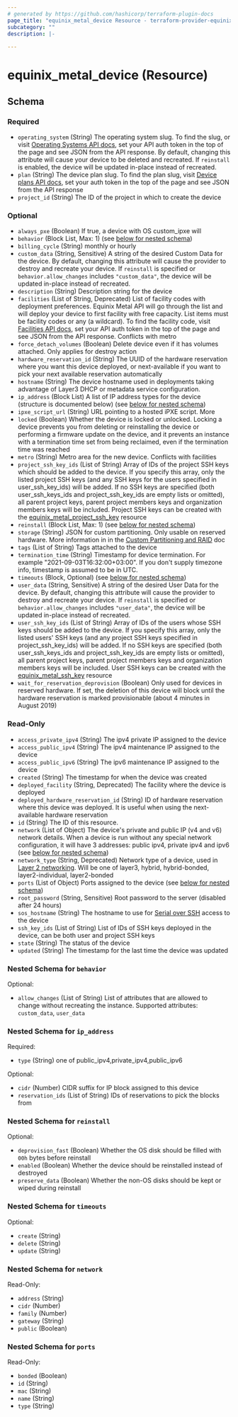 ```yaml
---
# generated by https://github.com/hashicorp/terraform-plugin-docs
page_title: "equinix_metal_device Resource - terraform-provider-equinix"
subcategory: ""
description: |-
  
---
```


# equinix_metal_device (Resource)





<!-- schema generated by tfplugindocs -->
## Schema

### Required

- `operating_system` (String) The operating system slug. To find the slug, or visit [Operating Systems API docs](https://metal.equinix.com/developers/api/operatingsystems), set your API auth token in the top of the page and see JSON from the API response.  By default, changing this attribute will cause your device to be deleted and recreated.  If `reinstall` is enabled, the device will be updated in-place instead of recreated.
- `plan` (String) The device plan slug. To find the plan slug, visit [Device plans API docs](https://metal.equinix.com/developers/api/plans), set your auth token in the top of the page and see JSON from the API response
- `project_id` (String) The ID of the project in which to create the device

### Optional

- `always_pxe` (Boolean) If true, a device with OS custom_ipxe will
- `behavior` (Block List, Max: 1) (see [below for nested schema](#nestedblock--behavior))
- `billing_cycle` (String) monthly or hourly
- `custom_data` (String, Sensitive) A string of the desired Custom Data for the device.  By default, changing this attribute will cause the provider to destroy and recreate your device.  If `reinstall` is specified or `behavior.allow_changes` includes `"custom_data"`, the device will be updated in-place instead of recreated.
- `description` (String) Description string for the device
- `facilities` (List of String, Deprecated) List of facility codes with deployment preferences. Equinix Metal API will go through the list and will deploy your device to first facility with free capacity. List items must be facility codes or any (a wildcard). To find the facility code, visit [Facilities API docs](https://metal.equinix.com/developers/api/facilities/), set your API auth token in the top of the page and see JSON from the API response. Conflicts with metro
- `force_detach_volumes` (Boolean) Delete device even if it has volumes attached. Only applies for destroy action
- `hardware_reservation_id` (String) The UUID of the hardware reservation where you want this device deployed, or next-available if you want to pick your next available reservation automatically
- `hostname` (String) The device hostname used in deployments taking advantage of Layer3 DHCP or metadata service configuration.
- `ip_address` (Block List) A list of IP address types for the device (structure is documented below) (see [below for nested schema](#nestedblock--ip_address))
- `ipxe_script_url` (String) URL pointing to a hosted iPXE script. More
- `locked` (Boolean) Whether the device is locked or unlocked. Locking a device prevents you from deleting or reinstalling the device or performing a firmware update on the device, and it prevents an instance with a termination time set from being reclaimed, even if the termination time was reached
- `metro` (String) Metro area for the new device. Conflicts with facilities
- `project_ssh_key_ids` (List of String) Array of IDs of the project SSH keys which should be added to the device. If you specify this array, only the listed project SSH keys (and any SSH keys for the users specified in user_ssh_key_ids) will be added. If no SSH keys are specified (both user_ssh_keys_ids and project_ssh_key_ids are empty lists or omitted), all parent project keys, parent project members keys and organization members keys will be included.  Project SSH keys can be created with the [equinix_metal_project_ssh_key](equinix_metal_project_ssh_key.md) resource
- `reinstall` (Block List, Max: 1) (see [below for nested schema](#nestedblock--reinstall))
- `storage` (String) JSON for custom partitioning. Only usable on reserved hardware. More information in in the [Custom Partitioning and RAID](https://metal.equinix.com/developers/docs/servers/custom-partitioning-raid/) doc
- `tags` (List of String) Tags attached to the device
- `termination_time` (String) Timestamp for device termination. For example "2021-09-03T16:32:00+03:00". If you don't supply timezone info, timestamp is assumed to be in UTC.
- `timeouts` (Block, Optional) (see [below for nested schema](#nestedblock--timeouts))
- `user_data` (String, Sensitive) A string of the desired User Data for the device.  By default, changing this attribute will cause the provider to destroy and recreate your device.  If `reinstall` is specified or `behavior.allow_changes` includes `"user_data"`, the device will be updated in-place instead of recreated.
- `user_ssh_key_ids` (List of String) Array of IDs of the users whose SSH keys should be added to the device. If you specify this array, only the listed users' SSH keys (and any project SSH keys specified in project_ssh_key_ids) will be added. If no SSH keys are specified (both user_ssh_keys_ids and project_ssh_key_ids are empty lists or omitted), all parent project keys, parent project members keys and organization members keys will be included. User SSH keys can be created with the [equinix_metal_ssh_key](equinix_metal_ssh_key.md) resource
- `wait_for_reservation_deprovision` (Boolean) Only used for devices in reserved hardware. If set, the deletion of this device will block until the hardware reservation is marked provisionable (about 4 minutes in August 2019)

### Read-Only

- `access_private_ipv4` (String) The ipv4 private IP assigned to the device
- `access_public_ipv4` (String) The ipv4 maintenance IP assigned to the device
- `access_public_ipv6` (String) The ipv6 maintenance IP assigned to the device
- `created` (String) The timestamp for when the device was created
- `deployed_facility` (String, Deprecated) The facility where the device is deployed
- `deployed_hardware_reservation_id` (String) ID of hardware reservation where this device was deployed. It is useful when using the next-available hardware reservation
- `id` (String) The ID of this resource.
- `network` (List of Object) The device's private and public IP (v4 and v6) network details. When a device is run without any special network configuration, it will have 3 addresses: public ipv4, private ipv4 and ipv6 (see [below for nested schema](#nestedatt--network))
- `network_type` (String, Deprecated) Network type of a device, used in [Layer 2 networking](https://metal.equinix.com/developers/docs/networking/layer2/). Will be one of layer3, hybrid, hybrid-bonded, layer2-individual, layer2-bonded
- `ports` (List of Object) Ports assigned to the device (see [below for nested schema](#nestedatt--ports))
- `root_password` (String, Sensitive) Root password to the server (disabled after 24 hours)
- `sos_hostname` (String) The hostname to use for [Serial over SSH](https://deploy.equinix.com/developers/docs/metal/resilience-recovery/serial-over-ssh/) access to the device
- `ssh_key_ids` (List of String) List of IDs of SSH keys deployed in the device, can be both user and project SSH keys
- `state` (String) The status of the device
- `updated` (String) The timestamp for the last time the device was updated

<a id="nestedblock--behavior"></a>
### Nested Schema for `behavior`

Optional:

- `allow_changes` (List of String) List of attributes that are allowed to change without recreating the instance. Supported attributes: `custom_data`, `user_data`


<a id="nestedblock--ip_address"></a>
### Nested Schema for `ip_address`

Required:

- `type` (String) one of public_ipv4,private_ipv4,public_ipv6

Optional:

- `cidr` (Number) CIDR suffix for IP block assigned to this device
- `reservation_ids` (List of String) IDs of reservations to pick the blocks from


<a id="nestedblock--reinstall"></a>
### Nested Schema for `reinstall`

Optional:

- `deprovision_fast` (Boolean) Whether the OS disk should be filled with `00h` bytes before reinstall
- `enabled` (Boolean) Whether the device should be reinstalled instead of destroyed
- `preserve_data` (Boolean) Whether the non-OS disks should be kept or wiped during reinstall


<a id="nestedblock--timeouts"></a>
### Nested Schema for `timeouts`

Optional:

- `create` (String)
- `delete` (String)
- `update` (String)


<a id="nestedatt--network"></a>
### Nested Schema for `network`

Read-Only:

- `address` (String)
- `cidr` (Number)
- `family` (Number)
- `gateway` (String)
- `public` (Boolean)


<a id="nestedatt--ports"></a>
### Nested Schema for `ports`

Read-Only:

- `bonded` (Boolean)
- `id` (String)
- `mac` (String)
- `name` (String)
- `type` (String)
